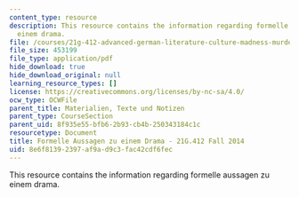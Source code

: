 ```yaml
---
content_type: resource
description: This resource contains the information regarding formelle aussagen zu
  einem drama.
file: /courses/21g-412-advanced-german-literature-culture-madness-murder-mysteries-fall-2014/8e6f81392397af9ad9c3fac42cdf6fec_MIT21G_412F14_Wo7-9_For.pdf
file_size: 453199
file_type: application/pdf
hide_download: true
hide_download_original: null
learning_resource_types: []
license: https://creativecommons.org/licenses/by-nc-sa/4.0/
ocw_type: OCWFile
parent_title: Materialien, Texte und Notizen
parent_type: CourseSection
parent_uid: 8f935e55-bfb6-2b93-cb4b-250343184c1c
resourcetype: Document
title: Formelle Aussagen zu einem Drama - 21G.412 Fall 2014
uid: 8e6f8139-2397-af9a-d9c3-fac42cdf6fec
---
```

This resource contains the information regarding formelle aussagen zu einem drama.